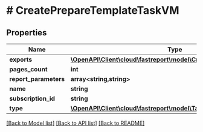 # # CreatePrepareTemplateTaskVM

## Properties

Name | Type | Description | Notes
------------ | ------------- | ------------- | -------------
**exports** | [**\OpenAPI\Client\cloud\fastreport\model\CreateExportReportTaskVM[]**](CreateExportReportTaskVM.md) |  | [optional]
**pages_count** | **int** |  | [optional]
**report_parameters** | **array<string,string>** |  | [optional]
**name** | **string** |  | [optional]
**subscription_id** | **string** |  | [optional]
**type** | [**\OpenAPI\Client\cloud\fastreport\model\TaskType**](TaskType.md) |  | [optional]

[[Back to Model list]](../../README.md#models) [[Back to API list]](../../README.md#endpoints) [[Back to README]](../../README.md)
